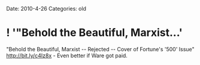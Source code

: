 Date: 2010-4-26
Categories: old

# ! '"Behold the Beautiful, Marxist...'

"Behold the Beautiful, Marxist -- Rejected -- Cover of Fortune's '500' Issue"  <a href="http://bit.ly/c4Iz8x" rel="nofollow">http://bit.ly/c4Iz8x</a> - Even better if Ware got paid.

